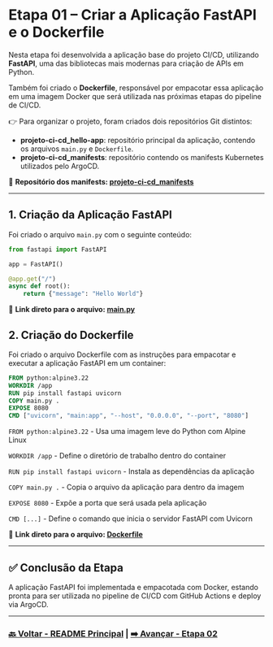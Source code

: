 # Etapa 01 – Criar a Aplicação FastAPI e o Dockerfile

Nesta etapa foi desenvolvida a aplicação base do projeto CI/CD, utilizando **FastAPI**, uma das bibliotecas mais modernas para criação de APIs em Python.

Também foi criado o **Dockerfile**, responsável por empacotar essa aplicação em uma imagem Docker que será utilizada nas próximas etapas do pipeline de CI/CD.

👉 Para organizar o projeto, foram criados dois repositórios Git distintos:

- **projeto-ci-cd_hello-app**: repositório principal da aplicação, contendo os arquivos `main.py` e `Dockerfile`.
- **projeto-ci-cd_manifests**: repositório contendo os manifests Kubernetes utilizados pelo ArgoCD.

🔗 **Repositório dos manifests: [projeto-ci-cd_manifests](https://github.com/MarcelaLinhares/projeto-ci-cd_manifests)**

---

## 1. Criação da Aplicação FastAPI

Foi criado o arquivo `main.py` com o seguinte conteúdo:

```python
from fastapi import FastAPI

app = FastAPI()

@app.get("/")
async def root():
    return {"message": "Hello World"}
```

🔗 **Link direto para o arquivo: [main.py](https://github.com/MarcelaLinhares/projeto-ci-cd_hello-app/blob/main/main.py)**

## 2. Criação do Dockerfile

Foi criado o arquivo Dockerfile com as instruções para empacotar e executar a aplicação FastAPI em um container:

```dockerfile
FROM python:alpine3.22
WORKDIR /app
RUN pip install fastapi uvicorn
COPY main.py .
EXPOSE 8080
CMD ["uvicorn", "main:app", "--host", "0.0.0.0", "--port", "8080"]
```

`FROM python:alpine3.22` - Usa uma imagem leve do Python com Alpine Linux

`WORKDIR /app` - Define o diretório de trabalho dentro do container

`RUN pip install fastapi uvicorn` - Instala as dependências da aplicação

`COPY main.py .` - Copia o arquivo da aplicação para dentro da imagem

`EXPOSE 8080` - Expõe a porta que será usada pela aplicação

`CMD [...]` - Define o comando que inicia o servidor FastAPI com Uvicorn

🔗 **Link direto para o arquivo: [Dockerfile](https://github.com/MarcelaLinhares/projeto-ci-cd_hello-app/blob/main/Dockerfile)**

---

## ✅ Conclusão da Etapa

A aplicação FastAPI foi implementada e empacotada com Docker, estando pronta para ser utilizada no pipeline de CI/CD com GitHub Actions e deploy via ArgoCD.

---

### **[🔙 Voltar - README Principal](https://github.com/MarcelaLinhares/projeto-ci-cd_hello-app) | [➡️ Avançar - Etapa 02](etapas-readmes/etapa-02-github-actions.md)**
